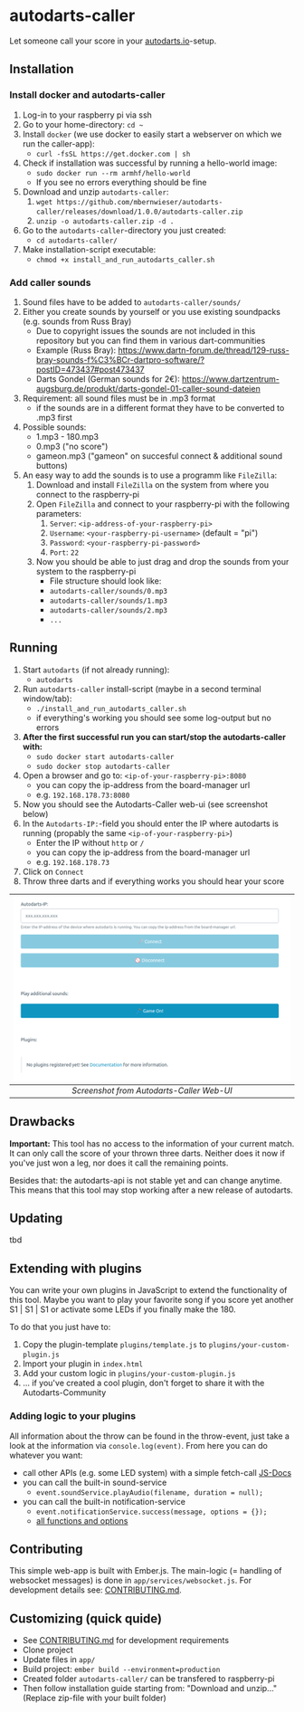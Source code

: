 # autodarts-caller

Let someone call your score in your [autodarts.io](https://github.com/autodarts/docs)-setup. 

## Installation

### Install docker and autodarts-caller
1. Log-in to your raspberry pi via ssh
1. Go to your home-directory: `cd ~`
1. Install `docker` (we use docker to easily start a webserver on which we run the caller-app):
    - `curl -fsSL https://get.docker.com | sh`
1. Check if installation was successful by running a hello-world image: 
    - `sudo docker run --rm armhf/hello-world`
    - If you see no errors everything should be fine
1. Download and unzip `autodarts-caller`:
    1. `wget https://github.com/mbernwieser/autodarts-caller/releases/download/1.0.0/autodarts-caller.zip`
    1. `unzip -o autodarts-caller.zip -d .`
1. Go to the `autodarts-caller`-directory you just created:
    - `cd autodarts-caller/`
1. Make installation-script executable: 
    - `chmod +x install_and_run_autodarts_caller.sh`

### Add caller sounds 
1. Sound files have to be added to `autodarts-caller/sounds/`
1. Either you create sounds by yourself or you use existing soundpacks (e.g. sounds from Russ Bray)
    - Due to copyright issues the sounds are not included in this repository but you can find them in various dart-communities
    - Example (Russ Bray): https://www.dartn-forum.de/thread/129-russ-bray-sounds-f%C3%BCr-dartpro-software/?postID=473437#post473437
    - Darts Gondel (German sounds for 2€): https://www.dartzentrum-augsburg.de/produkt/darts-gondel-01-caller-sound-dateien 
1. Requirement: all sound files must be in .mp3 format
    - if the sounds are in a different format they have to be converted to .mp3 first
1. Possible sounds:
    - 1.mp3 - 180.mp3
    - 0.mp3 ("no score")
    - gameon.mp3 ("gameon" on succesful connect & additional sound buttons)
1. An easy way to add the sounds is to use a programm like `FileZilla`:
    1. Download and install `FileZilla` on the system from where you connect to the raspberry-pi
    1. Open `FileZilla` and connect to your raspberry-pi with the following parameters:
        1. `Server`: `<ip-address-of-your-raspberry-pi>`
        1. `Username`: `<your-raspberry-pi-username>` (default = "pi")
        1. `Password`: `<your-raspberry-pi-password>` 
        1. `Port`: `22`
    1. Now you should be able to just drag and drop the sounds from your system to the raspberry-pi
        - File structure should look like:
        - `autodarts-caller/sounds/0.mp3`
        - `autodarts-caller/sounds/1.mp3`
        - `autodarts-caller/sounds/2.mp3`
        - `...`

## Running
1. Start `autodarts` (if not already running):
    - `autodarts`
1. Run `autodarts-caller` install-script (maybe in a second terminal window/tab):
    - `./install_and_run_autodarts_caller.sh`
    - if everything's working you should see some log-output but no errors
1. **After the first successful run you can start/stop the autodarts-caller with:**
    - `sudo docker start autodarts-caller`
    - `sudo docker stop autodarts-caller`
1. Open a browser and go to: `<ip-of-your-raspberry-pi>:8080`
    - you can copy the ip-address from the board-manager url
    - e.g. `192.168.178.73:8080`
1. Now you should see the Autodarts-Caller web-ui (see screenshot below)
1. In the `Autodarts-IP:`-field you should enter the IP where autodarts is running (propably the same `<ip-of-your-raspberry-pi>`)
    - Enter the IP without `http` or `/`
    - you can copy the ip-address from the board-manager url
    - e.g. `192.168.178.73`
1. Click on `Connect`
1. Throw three darts and if everything works you should hear your score

|                     ![screenshot-ui](screenshot_ui.png)                     |
| :--------------------------------------------------------------: |
| _Screenshot from Autodarts-Caller Web-UI_ |


## Drawbacks

**Important:** This tool has no access to the information of your current match. It can only call the score of your thrown three darts. Neither does it now if you've just won a leg, nor does it call the remaining points.

Besides that: the autodarts-api is not stable yet and can change anytime. This means that this tool may stop working after a new release of autodarts.

## Updating

tbd

## Extending with plugins

You can write your own plugins in JavaScript to extend the functionality of this tool. Maybe you want to play your favorite song if you score yet another S1 | S1 | S1 or activate some LEDs if you finally make the 180.

To do that you just have to:
1. Copy the plugin-template `plugins/template.js` to `plugins/your-custom-plugin.js`
1. Import your plugin in `index.html`
1. Add your custom logic in `plugins/your-custom-plugin.js`
1. ... if you've created a cool plugin, don't forget to share it with the Autodarts-Community

### Adding logic to your plugins

All information about the throw can be found in the throw-event, just take a look at the information via `console.log(event)`. From here you can do whatever you want:
- call other APIs (e.g. some LED system) with a simple fetch-call [JS-Docs](https://developer.mozilla.org/en-US/docs/Web/API/Fetch_API/Using_Fetch)
- you can call the built-in sound-service
    - `event.soundService.playAudio(filename, duration = null);`
- you can call the built-in notification-service
    - `event.notificationService.success(message, options = {});`
    - [all functions and options](https://ember-cli-notifications.netlify.app/)

## Contributing

This simple web-app is built with Ember.js. The main-logic (= handling of websocket messages) is done in `app/services/websocket.js`. For development details see: [CONTRIBUTING.md](CONTRIBUTING.md).

## Customizing (quick quide)

- See [CONTRIBUTING.md](CONTRIBUTING.md) for development requirements
- Clone project
- Update files in `app/`
- Build project: `ember build --environment=production`
- Created folder `autodarts-caller/` can be transfered to raspberry-pi 
- Then follow installation guide starting from: "Download and unzip..." (Replace zip-file with your built folder)
